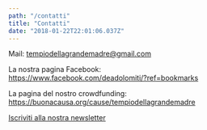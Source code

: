 ```yaml
---
path: "/contatti"
title: "Contatti"
date: "2018-01-22T22:01:06.037Z"
---
```


Mail: tempiodellagrandemadre@gmail.com

La nostra pagina Facebook:  
<a href="https://www.facebook.com/deadolomiti/?ref=bookmarks" target="_blank_">https://www.facebook.com/deadolomiti/?ref=bookmarks</a>

La pagina del nostro crowdfunding:  
<a href="https://buonacausa.org/cause/tempiodellagrandemadre" target="_blank_">https://buonacausa.org/cause/tempiodellagrandemadre</a>

<a href="http://eepurl.com/dn1OzT" target="_blank_">Iscriviti alla nostra newsletter</a>
